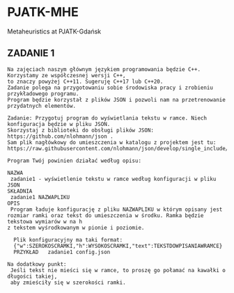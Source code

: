 # PJATK-MHE
Metaheuristics at PJATK-Gdańsk

## ZADANIE 1
    Na zajęciach naszym głównym językiem programowania będzie C++. Korzystamy ze współczesnej wersji C++,
    to znaczy powyżej C++11. Sugeruję C++17 lub C++20.    
    Zadanie polega na przygotowaniu sobie środowiska pracy i zrobieniu przykładowego programu. 
    Program będzie korzystał z plików JSON i pozwoli nam na przetrenowanie  przydatnych elementów.
 
    Zadanie: Przygotuj program do wyświetlania tekstu w ramce. Niech konfiguracja będzie w pliku JSON.
    Skorzystaj z biblioteki do obsługi plików JSON:    https://github.com/nlohmann/json .
    Sam plik nagłówkowy do umieszczenia w katalogu z projektem jest tu: 
    https://raw.githubusercontent.com/nlohmann/json/develop/single_include/nlohmann/json.hpp
 
    Program Twój powinien działać według opisu:

    NAZWA
     zadanie1 - wyświetlenie tekstu w ramce według konfiguracji w pliku JSON
    SKŁADNIA
     zadanie1 NAZWAPLIKU
    OPIS
     Program ładuje konfigurację z pliku NAZWAPLIKU w którym opisany jest
    rozmiar ramki oraz tekst do umieszczenia w środku. Ramka będzie tekstowa wymiarów w na h
    z tekstem wyśrodkowanym w pionie i poziomie.
    
      Plik konfiguracyjny ma taki format: 
      {"w":SZEROKOSCRAMKI,"h":WYSOKOSCRAMKI,"text":TEKSTDOWPISANIAWRAMCE}
      PRZYKŁAD   zadanie1 config.json
    
    Na dodatkowy punkt:
     Jeśli tekst nie mieści się w ramce, to proszę go połamać na kawałki o długości takiej,
     aby zmieściły się w szerokości ramki.
  
